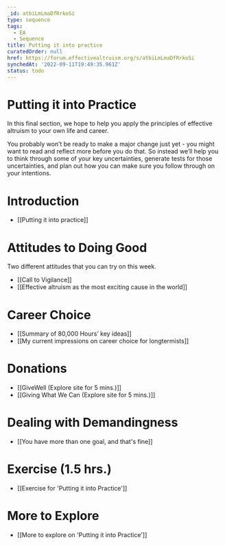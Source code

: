```yaml
---
_id: atbiLmLmaDfRrkoSi
type: sequence
tags:
  - EA
  - Sequence
title: Putting it into practice
curatedOrder: null
href: https://forum.effectivealtruism.org/s/atbiLmLmaDfRrkoSi
synchedAt: '2022-09-11T19:49:35.961Z'
status: todo
---
```


# Putting it into Practice

In this final section, we hope to help you apply the principles of effective altruism to your own life and career.

You probably won’t be ready to make a major change just yet - you might want to read and reflect more before you do that. So instead we’ll help you to think through some of your key uncertainties, generate tests for those uncertainties, and plan out how you can make sure you follow through on your intentions.

# Introduction

- [[Putting it into practice]]

# Attitudes to Doing Good

Two different attitudes that you can try on this week.

- [[Call to Vigilance]]
- [[Effective altruism as the most exciting cause in the world]]

# Career Choice

- [[Summary of 80,000 Hours’ key ideas]]
- [[My current impressions on career choice for longtermists]]

# Donations

- [[GiveWell (Explore site for 5 mins.)]]
- [[Giving What We Can (Explore site for 5 mins.)]]

# Dealing with Demandingness

- [[You have more than one goal, and that's fine]]

# Exercise (1.5 hrs.)

- [[Exercise for 'Putting it into Practice']]

# More to Explore

- [[More to explore on 'Putting it into Practice']]
